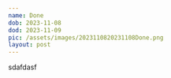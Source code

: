 ```yaml
---
name: Done
dob: 2023-11-08
dod: 2023-11-09
pic: /assets/images/2023110820231108Done.png
layout: post
---
```

sdafdasf
